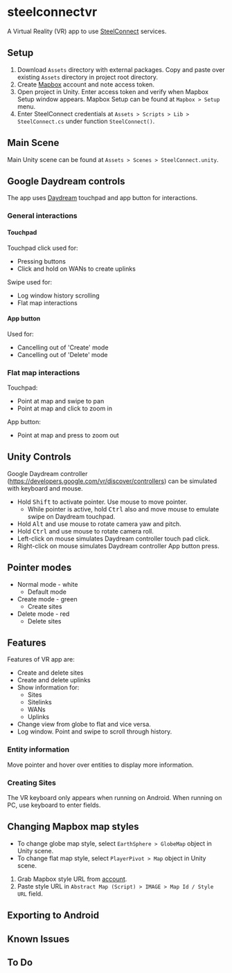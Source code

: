 # steelconnectvr
A Virtual Reality (VR) app to use <a href="https://www.riverbed.com/au/products/steelconnect.html">SteelConnect</a> services.

## Setup 
1. Download `Assets` directory with external packages. Copy and paste over existing `Assets` directory in project root directory.
2. Create <a href="https://www.mapbox.com/">Mapbox</a> account and note access token.
3. Open project in Unity. Enter access token and verify when Mapbox Setup window appears. Mapbox Setup can be found at `Mapbox > Setup` menu.
4. Enter SteelConnect credentials at `Assets > Scripts > Lib > SteelConnect.cs` under function `SteelConnect()`.

## Main Scene
Main Unity scene can be found at `Assets > Scenes > SteelConnect.unity`.

## Google Daydream controls
The app uses <a href="https://support.google.com/daydream/answer/7184597?hl=en">Daydream</a> touchpad and app button for interactions.
### General interactions
#### Touchpad
Touchpad click used for:
* Pressing buttons
* Click and hold on WANs to create uplinks

Swipe used for:
* Log window history scrolling
* Flat map interactions

#### App button
Used for:
  * Cancelling out of 'Create' mode
  * Cancelling out of 'Delete' mode

### Flat map interactions
Touchpad:
* Point at map and swipe to pan
* Point at map and click to zoom in

App button:
* Point at map and press to zoom out

## Unity Controls
Google Daydream controller (<a href="https://developers.google.com/vr/discover/controllers">https://developers.google.com/vr/discover/controllers</a>) can be simulated with keyboard and mouse.
* Hold <kbd>Shift</kbd> to activate pointer. Use mouse to move pointer.
  * While pointer is active, hold <kbd>Ctrl</kbd> also and move mouse to emulate swipe on Daydream touchpad.
* Hold <kbd>Alt</kbd> and use mouse to rotate camera yaw and pitch.
* Hold <kbd>Ctrl</kbd> and use mouse to rotate camera roll.
* Left-click on mouse simulates Daydream controller touch pad click.
* Right-click on mouse simulates Daydream controller App button press.

## Pointer modes
* Normal mode - white
  * Default mode
* Create mode - green
  * Create sites
* Delete mode - red
  * Delete sites

## Features
Features of VR app are:
* Create and delete sites
* Create and delete uplinks
* Show information for:
  * Sites
  * Sitelinks
  * WANs
  * Uplinks
* Change view from globe to flat and vice versa.
* Log window. Point and swipe to scroll through history.

### Entity information
Move pointer and hover over entities to display more information.

### Creating Sites
The VR keyboard only appears when running on Android. When running on PC, use keyboard to enter fields.

## Changing Mapbox map styles
* To change globe map style, select `EarthSphere > GlobeMap` object in Unity scene.
* To change flat map style,  select `PlayerPivot > Map` object in Unity scene.
1. Grab Mapbox style URL from <a href="https://www.mapbox.com/studio/">account</a>.
2. Paste style URL in `Abstract Map (Script) > IMAGE > Map Id / Style URL` field.

## Exporting to Android

## Known Issues

## To Do
